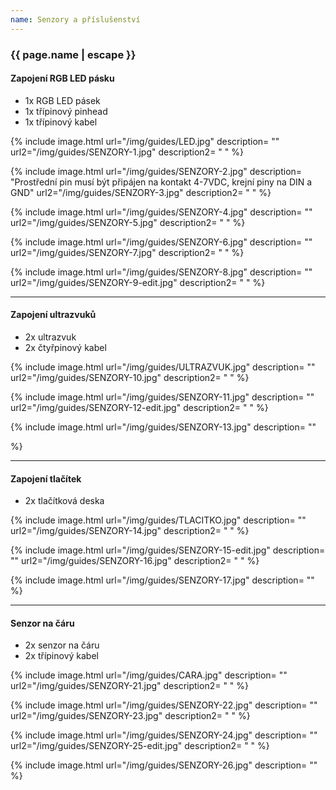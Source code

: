 ```yaml
---
name: Senzory a příslušenství
---
```

### {{ page.name | escape }}

#### Zapojení RGB LED pásku 

- 1x RGB LED pásek
- 1x třípinový pinhead
- 1x třípinový kabel

{% include image.html
    url="/img/guides/LED.jpg"
    description=
        ""
    url2="/img/guides/SENZORY-1.jpg"
    description2=
        " "
%}

{% include image.html
    url="/img/guides/SENZORY-2.jpg"
    description=
        "Prostřední pin musí být připájen na kontakt 4-7VDC, krejní piny na DIN a GND"
    url2="/img/guides/SENZORY-3.jpg"
    description2=
        " "
%}

{% include image.html
    url="/img/guides/SENZORY-4.jpg"
    description=
        ""
    url2="/img/guides/SENZORY-5.jpg"
    description2=
        " "
%}

{% include image.html
    url="/img/guides/SENZORY-6.jpg"
    description=
        ""
    url2="/img/guides/SENZORY-7.jpg"
    description2=
        " "
%}

{% include image.html
    url="/img/guides/SENZORY-8.jpg"
    description=
        ""
    url2="/img/guides/SENZORY-9-edit.jpg"
    description2=
        " "
%}

---

#### Zapojení ultrazvuků

- 2x ultrazvuk
- 2x čtyřpinový kabel 

{% include image.html
    url="/img/guides/ULTRAZVUK.jpg"
    description=
        ""
    url2="/img/guides/SENZORY-10.jpg"
    description2=
        " "
%}

{% include image.html
    url="/img/guides/SENZORY-11.jpg"
    description=
        ""
    url2="/img/guides/SENZORY-12-edit.jpg"
    description2=
        " "
%}

{% include image.html
    url="/img/guides/SENZORY-13.jpg"
    description=
        ""

%}

---

#### Zapojení tlačítek

- 2x tlačítková deska


{% include image.html
    url="/img/guides/TLACITKO.jpg"
    description=
        ""
    url2="/img/guides/SENZORY-14.jpg"
    description2=
        " "
%}

{% include image.html
    url="/img/guides/SENZORY-15-edit.jpg"
    description=
        ""
    url2="/img/guides/SENZORY-16.jpg"
    description2=
        " "
%}

{% include image.html
    url="/img/guides/SENZORY-17.jpg"
    description=
        ""
%}

---

#### Senzor na čáru

- 2x senzor na čáru
- 2x třípinový kabel

{% include image.html
    url="/img/guides/CARA.jpg"
    description=
        ""
    url2="/img/guides/SENZORY-21.jpg"
    description2=
        " "
%}

{% include image.html
    url="/img/guides/SENZORY-22.jpg"
    description=
        ""
    url2="/img/guides/SENZORY-23.jpg"
    description2=
        " "
%}

{% include image.html
    url="/img/guides/SENZORY-24.jpg"
    description=
        ""
    url2="/img/guides/SENZORY-25-edit.jpg"
    description2=
        " "
%}

{% include image.html
    url="/img/guides/SENZORY-26.jpg"
    description=
        ""
%}


